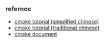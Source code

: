 ### refernce 
+ [cmake tutorial (simplified chinese)](https://juejin.im/post/5a6f32e86fb9a01ca6031230)
+ [cmake tutorial (traditional chinese)](http://wen00072.github.io/blog/2014/06/01/study-on-cmake/)
+ [cmake document](https://cmake.org/cmake/help/v3.16/index.html)
